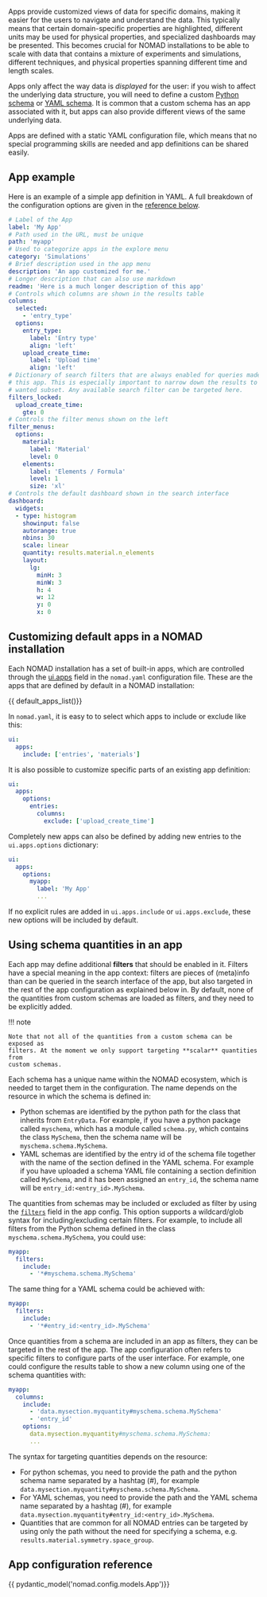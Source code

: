 Apps provide customized views of data for specific domains, making it easier for
the users to navigate and understand the data. This typically means that certain
domain-specific properties are highlighted, different units may be used for
physical properties, and specialized dashboards may be presented. This becomes
crucial for NOMAD installations to be able to scale with data that contains a
mixture of experiments and simulations, different techniques, and physical
properties spanning different time and length scales.

Apps only affect the way data is *displayed* for the user: if you wish to affect
the underlying data structure, you will need to define a custom [Python schema](../plugins/schemas.md)
or [YAML schema](../schemas/basics.md). It is common that a custom schema has
an app associated with it, but apps can also provide different views of the same
underlying data.

Apps are defined with a static YAML configuration file, which means that no
special programming skills are needed and app definitions can be shared easily.

## App example

Here is an example of a simple app definition in YAML. A full breakdown of the
configuration options are given in the [reference below](#app-configuration-reference).

```yaml
# Label of the App
label: 'My App'
# Path used in the URL, must be unique
path: 'myapp'
# Used to categorize apps in the explore menu
category: 'Simulations'
# Brief description used in the app menu
description: 'An app customized for me.'
# Longer description that can also use markdown
readme: 'Here is a much longer description of this app'
# Controls which columns are shown in the results table
columns:
  selected:
    - 'entry_type'
  options:
    entry_type:
      label: 'Entry type'
      align: 'left'
    upload_create_time:
      label: 'Upload time'
      align: 'left'
# Dictionary of search filters that are always enabled for queries made within
# this app. This is especially important to narrow down the results to the
# wanted subset. Any available search filter can be targeted here.
filters_locked:
  upload_create_time:
    gte: 0
# Controls the filter menus shown on the left
filter_menus:
  options:
    material:
      label: 'Material'
      level: 0
    elements:
      label: 'Elements / Formula'
      level: 1
      size: 'xl'
# Controls the default dashboard shown in the search interface
dashboard:
  widgets:
  - type: histogram
    showinput: false
    autorange: true
    nbins: 30
    scale: linear
    quantity: results.material.n_elements
    layout:
      lg:
        minH: 3
        minW: 3
        h: 4
        w: 12
        y: 0
        x: 0
```

## Customizing default apps in a NOMAD installation

Each NOMAD installation has a set of built-in apps, which are controlled through
the [ui.apps](../reference/config.md#ui) field in the `nomad.yaml` configuration file. These are
the apps that are defined by default in a NOMAD installation:

{{ default_apps_list()}}

In `nomad.yaml`, it is easy to to select which apps to include or exclude like
this:

```yaml
ui:
  apps:
    include: ['entries', 'materials']
```

It is also possible to customize specific parts of an existing app definition:

```yaml
ui:
  apps:
    options:
      entries:
        columns:
          exclude: ['upload_create_time']
```

Completely new apps can also be defined by adding new entries to the
`ui.apps.options` dictionary:

```yaml
ui:
  apps:
    options:
      myapp:
        label: 'My App'
        ...
```

If no explicit rules are added in `ui.apps.include` or `ui.apps.exclude`, these
new options will be included by default.

## Using schema quantities in an app

Each app may define additional **filters** that should be enabled in it. Filters
have a special meaning in the app context: filters are pieces of (meta)info than
can be queried in the search interface of the app, but also targeted in the rest
of the app configuration as explained below in. By default, none of the
quantities from custom schemas are loaded as filters, and they need to be
explicitly added.

!!! note

    Note that not all of the quantities from a custom schema can be exposed as
    filters. At the moment we only support targeting **scalar** quantities from
    custom schemas.

Each schema has a unique name within the NOMAD ecosystem, which is needed to
target them in the configuration. The name depends on the resource in which the
schema is defined in:

- Python schemas are identified by the python path for the class that inherits
from `EntryData`. For example, if you have a python package called `myschema`,
which has a module called `schema.py`, which contains the class `MySchema`, then
the schema name will be `myschema.schema.MySchema`.
- YAML schemas are identified by the entry id of the schema file together with
the name of the section defined in the YAML schema. For example
if you have uploaded a schema YAML file containing a section definition called
`MySchema`, and it has been assigned an `entry_id`, the schema name will be
`entry_id:<entry_id>.MySchema`.

The quantities from schemas may be included or excluded as filter by using the
[`filters`](#filters) field in the app config. This option supports a
wildcard/glob syntax for including/excluding certain filters. For example, to
include all filters from the Python schema defined in the class
`myschema.schema.MySchema`, you could use:

```yaml
myapp:
  filters:
    include:
      - '*#myschema.schema.MySchema'
```

The same thing for a YAML schema could be achieved with:

```yaml
myapp:
  filters:
    include:
      - '*#entry_id:<entry_id>.MySchema'
```

Once quantities from a schema are included in an app as filters, they can be
targeted in the rest of the app. The app configuration often refers to specific
filters to configure parts of the user interface. For example,
one could configure the results table to show a new column using one of the
schema quantities with:

```yaml
myapp:
  columns:
    include:
      - 'data.mysection.myquantity#myschema.schema.MySchema'
      - 'entry_id'
    options:
      data.mysection.myquantity#myschema.schema.MySchema:
      ...
```

The syntax for targeting quantities depends on the resource:

- For python schemas, you need to provide the path and the python schema name separated
by a hashtag (#), for example `data.mysection.myquantity#myschema.schema.MySchema`.
- For YAML schemas, you need to provide the path and the YAML schema name separated
by a hashtag (#), for example `data.mysection.myquantity#entry_id:<entry_id>.MySchema`.
- Quantities that are common for all NOMAD entries can be targeted by using only
the path without the need for specifying a schema, e.g. `results.material.symmetry.space_group`.

## App configuration reference

{{ pydantic_model('nomad.config.models.App')}}
